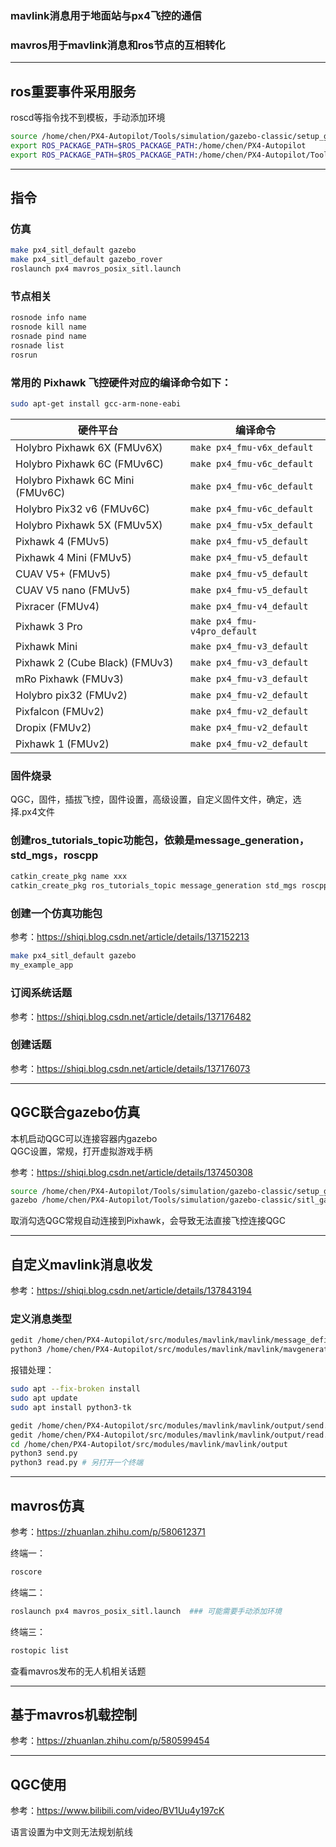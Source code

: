 ### mavlink消息用于地面站与px4飞控的通信  
### mavros用于mavlink消息和ros节点的互相转化  

---  
## ros重要事件采用服务  

roscd等指令找不到模板，手动添加环境  

```bash
source /home/chen/PX4-Autopilot/Tools/simulation/gazebo-classic/setup_gazebo.bash /home/chen/PX4-Autopilot /home/chen/PX4-Autopilot/build/px4_sitl_default 
export ROS_PACKAGE_PATH=$ROS_PACKAGE_PATH:/home/chen/PX4-Autopilot
export ROS_PACKAGE_PATH=$ROS_PACKAGE_PATH:/home/chen/PX4-Autopilot/Tools/simulation/gazebo-classic/sitl_gazebo-classic
```  

---  
## 指令  

### 仿真  

```bash
make px4_sitl_default gazebo
make px4_sitl_default gazebo_rover
roslaunch px4 mavros_posix_sitl.launch
```  

### 节点相关  

```bash
rosnode info name
rosnode kill name
rosnade pind name
rosnade list
rosrun 
```  

### 常用的 Pixhawk 飞控硬件对应的编译命令如下：  

```bash
sudo apt-get install gcc-arm-none-eabi
```  

| 硬件平台 | 编译命令 |
| --- | --- |
| Holybro Pixhawk 6X (FMUv6X) | `make px4_fmu-v6x_default` |
| Holybro Pixhawk 6C (FMUv6C) | `make px4_fmu-v6c_default` |
| Holybro Pixhawk 6C Mini (FMUv6C) | `make px4_fmu-v6c_default` |
| Holybro Pix32 v6 (FMUv6C) | `make px4_fmu-v6c_default` |
| Holybro Pixhawk 5X (FMUv5X) | `make px4_fmu-v5x_default` |
| Pixhawk 4 (FMUv5) | `make px4_fmu-v5_default` |
| Pixhawk 4 Mini (FMUv5) | `make px4_fmu-v5_default` |
| CUAV V5+ (FMUv5) | `make px4_fmu-v5_default` |
| CUAV V5 nano (FMUv5) | `make px4_fmu-v5_default` |
| Pixracer (FMUv4) | `make px4_fmu-v4_default` |
| Pixhawk 3 Pro | `make px4_fmu-v4pro_default` |
| Pixhawk Mini | `make px4_fmu-v3_default` |
| Pixhawk 2 (Cube Black) (FMUv3) | `make px4_fmu-v3_default` |
| mRo Pixhawk (FMUv3) | `make px4_fmu-v3_default` |
| Holybro pix32 (FMUv2) | `make px4_fmu-v2_default` |
| Pixfalcon (FMUv2) | `make px4_fmu-v2_default` |
| Dropix (FMUv2) | `make px4_fmu-v2_default` |
| Pixhawk 1 (FMUv2) | `make px4_fmu-v2_default` |

### 固件烧录  

QGC，固件，插拔飞控，固件设置，高级设置，自定义固件文件，确定，选择.px4文件  

### 创建ros_tutorials_topic功能包，依赖是message_generation，std_mgs，roscpp  

```bash
catkin_create_pkg name xxx
catkin_create_pkg ros_tutorials_topic message_generation std_mgs roscpp
```  

### 创建一个仿真功能包  

参考：<https://shiqi.blog.csdn.net/article/details/137152213>  

```bash
make px4_sitl_default gazebo
my_example_app
```  

### 订阅系统话题  

参考：<https://shiqi.blog.csdn.net/article/details/137176482>  

### 创建话题  

参考：<https://shiqi.blog.csdn.net/article/details/137176073>  

---  
## QGC联合gazebo仿真  

本机启动QGC可以连接容器内gazebo  
QGC设置，常规，打开虚拟游戏手柄  

参考：<https://shiqi.blog.csdn.net/article/details/137450308>  

```bash
source /home/chen/PX4-Autopilot/Tools/simulation/gazebo-classic/setup_gazebo.bash $(pwd) $(pwd)/build/px4_sitl_default
gazebo /home/chen/PX4-Autopilot/Tools/simulation/gazebo-classic/sitl_gazebo-classic/worlds/hitl_iris.world
```  

取消勾选QGC常规自动连接到Pixhawk，会导致无法直接飞控连接QGC  

---  
## 自定义mavlink消息收发  

参考：<https://shiqi.blog.csdn.net/article/details/137843194>  

### 定义消息类型  

```bash
gedit /home/chen/PX4-Autopilot/src/modules/mavlink/mavlink/message_definitions/v1.0/common.xml
python3 /home/chen/PX4-Autopilot/src/modules/mavlink/mavlink/mavgenerate.py
```  

报错处理：  

```bash
sudo apt --fix-broken install
sudo apt update
sudo apt install python3-tk
```  

```bash
gedit /home/chen/PX4-Autopilot/src/modules/mavlink/mavlink/output/send.py
gedit /home/chen/PX4-Autopilot/src/modules/mavlink/mavlink/output/read.py
cd /home/chen/PX4-Autopilot/src/modules/mavlink/mavlink/output
python3 send.py
python3 read.py # 另打开一个终端
```  

---  
## mavros仿真  

参考：<https://zhuanlan.zhihu.com/p/580612371>  

终端一：  

```bash
roscore
```  

终端二：  

```bash
roslaunch px4 mavros_posix_sitl.launch  ### 可能需要手动添加环境
```  

终端三：  

```bash
rostopic list
```  

查看mavros发布的无人机相关话题  

---  
## 基于mavros机载控制  

参考：<https://zhuanlan.zhihu.com/p/580599454>  

---  
## QGC使用  

参考：<https://www.bilibili.com/video/BV1Uu4y197cK>  

语言设置为中文则无法规划航线
```